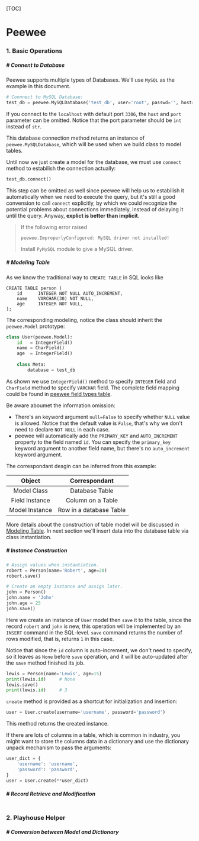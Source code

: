 [TOC]

# Peewee

### 1. Basic Operations

##### # Connent to Database

Peewee supports multiple types of Databases. We'll use `MySQL` as the example in this document.

```python
# Connnect to MySQL Database:
test_db = peewee.MySQLDatabase('test_db', user='root', passwd='', host='localhost', port=3306)
```

If you connect to the `localhost` with default port `3306`, the `host` and `port` parameter can be omitted. Notice that the port parameter should be `int` instead of `str`.

This database connection method returns an instance of `peewee.MySQLDatabase`, which will be used when we build class to model tables.

Until now we just create a model for the database, we must use `connect` method to estabilish the connection actually:

```python
test_db.connect()
```

This step can be omitted as well since peewee will help us to estabilish it automatically when we need to execute the query, but it's still a good convension to call `connect` explicitly, by which we could recognize the potential problems about connections immediately, instead of delaying it until the query. Anyway, **explict is better than implicit**.

> If the following error raised
>
> ```
> peewee.ImproperlyConfigured: MySQL driver not installed!
> ```
>
> Install `PyMySQL` module to give a MySQL driver.



##### # Modeling Table

As we know the traditional way to `CREATE TABLE` in SQL looks like

```mysql
CREATE TABLE person (
	id		INTEGER NOT NULL AUTO_INCREMENT,
	name	VARCHAR(30) NOT NULL,
    age		INTEGER NOT NULL,
);
```

The corresponding modeling, notice the class should inherit the `peewee.Model` prototype:

```python
class User(peewee.Model):
	id   = IntegerField()
	name = CharField()
    age  = IntegerField()
    
    class Meta:
        database = test_db
```

As shown we use `IntegerField()` method to specify `INTEGER` field and `CharField` method to specify `VARCHAR` field. The complete field mapping could be found in [peewee field types table](http://docs.peewee-orm.com/en/latest/peewee/models.html#field-types-table).

Be aware aboumet the information omission:

- There's an keyword argument `null=False` to specify whether `NULL` value is allowed. Notice that the default value is `False`, that's why we don't need to declare `NOT NULL` in each case.
- peewee will automatically add the `PRIMARY_KEY` and `AUTO_INCREMENT` property to the field named `id`. You can specify the `primary_key` keyword argument to another field name, but there's no `auto_increment` keyword argument.

The correspondant desgin can be inferred from this example:

|     Object     |      Correspondant      |
| :------------: | :---------------------: |
|  Model Class   |     Database Table      |
| Field Instance |    Column on a Table    |
| Model Instance | Row in a database Table |

More details about the construction of table model will be discussed in [Modeling Table](). In next section we'll insert data into the database table via class instantiation.



##### # Instance Construction

```python
# Assign values when instantiation.
robert = Person(name='Robert', age=20)
robert.save()

# Create an empty instance and assign later.
john = Person()
john.name = 'John'
john.age = 25
john.save()
```

Here we create an instance of `User` model then `save` it to the table, since the record `robert` and `john` is new, this operation will be implemented by an `INSERT` command in the SQL-level. `save` command returns the number of rows modified, that is, returns `1` in this case.

Notice that since the `id` column is auto-increment, we don't need to specify, so it leaves as `None` before `save` operation, and it will be auto-updated after the `save` method finished its job.

```python
lewis = Person(name='Lewis', age=15)
print(lewis.id)		# None
lewis.save()
print(lewis.id)		# 3
```

`create` method is provided as a shortcut for initialization and insertion:

```python
user = User.create(username='username', password='password')
```

This method returns the created instance.

If there are lots of columns in a table, which is common in industry, you might want to store the columns data in a dictionary and use the dictionary unpack mechanism to pass the arguments:

```python
user_dict = {
    'username': 'username',
    'password': 'password',
}
user = User.create(**user_dict)
```



##### # Record Retrieve and Modification

```python

```











### 2. Playhouse Helper

##### # Conversion between Model and Dictionary









